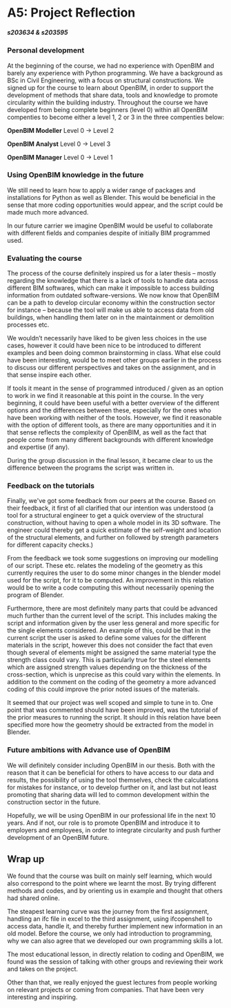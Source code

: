 # A5: Project Reflection
##### *s203634 & s203595*

### Personal development
At the beginning of the course, we had no experience with OpenBIM and barely any experience with Python programming. We have a background as BSc in Civil Engineering, with a focus on structural constructions. We signed up for the course to learn about OpenBIM, in order to support the development of methods that share data, tools and knowledge to promote circularity within the building industry. Throughout the course we have developed from being complete beginners (level 0) within all OpenBIM compenties to become either a level 1, 2 or 3 in the three compenties below: 

**OpenBIM Modeller**     Level 0 -> Level 2 

**OpenBIM Analyst**      Level 0 -> Level 3 

**OpenBIM Manager**      Level 0 -> Level 1 

### Using OpenBIM knowledge in the future
We still need to learn how to apply a wider range of packages and installations for Python as well as Blender. This would be beneficial in the sense that more coding opportunities would appear, and the script could be made much more advanced.  

In our future carrier we imagine OpenBIM would be useful to collaborate with different fields and companies despite of initially BIM programmed used.  

### Evaluating the course
The process of the course definitely inspired us for a later thesis – mostly regarding the knowledge that there is a lack of tools to handle data across different BIM softwares, which can make it impossible to access building information from outdated software-versions. We now know that OpenBIM can be a path to develop circular economy within the construction sector for instance – because the tool will make us able to access data from old buildings, when handling them later on in the maintainment or demolition processes etc.  

We wouldn’t necessarily have liked to be given less choices in the use cases, however it could have been nice to be introduced to different examples and been doing common brainstorming in class. What else could have been interesting, would be to meet other groups earlier in the process to discuss our different perspectives and takes on the assignment, and in that sense inspire each other.  

If tools it meant in the sense of programmed introduced / given as an option to work in we find it reasonable at this point in the course. In the very beginning, it could have been useful with a better overview of the different options and the differences between these, especially for the ones who have been working with neither of the tools. However, we find it reasonable with the option of different tools, as there are many opportunities and it in that sense reflects the complexity of OpenBIM, as well as the fact that people come from many different backgrounds with different knowledge and expertise (if any). 

During the group discussion in the final lesson, it became clear to us the difference between the programs the script was written in.  

### Feedback on the tutorials

Finally, we've got some feedback from our peers at the course. Based on their feedback, it first of all clarified that our intention was understood (a tool for a structural engineer to get a quick overview of the structural construction, without having to open a whole model in its 3D software. The engineer could thereby get a quick estimate of the self-weight and location of the structural elements, and further on followed by strength parameters for different capacity checks.)

From the feedback we took some suggestions on improving our modelling of our script. These etc. relates the modeling of the geometry as this currently requires the user to do some minor changes in the blender model used for the script, for it to be computed. An improvement in this relation would be to write a code computing this without necessarily opening the program of Blender. 

Furthermore, there are most definitely many parts that could be advanced much further than the current level of the script. This includes making the script and information given by the user less general and more specific for the single elements considered. An example of this, could be that in the current script the user is asked to define some values for the different materials in the script, however this does not consider the fact that even though several of elements might be assigned the same material type the strength class could vary. This is particularly true for the steel elements which are assigned strength values depending on the thickness of the cross-section, which is unprecise as this could vary within the elements. In addition to the comment on the coding of the geometry a more advanced coding of this could improve the prior noted issues of the materials. 

It seemed that our project was well scoped and simple to tune in to. One point that was commented should have been improved, was the tutorial of the prior measures to running the script. It should in this relation have been specified more how the geometry should be extracted from the model in Blender. 

### Future ambitions with Advance use of OpenBIM
We will definitely consider including OpenBIM in our thesis. Both with the reason that it can be beneficial for others to have access to our data and results, the possibility of using the tool themselves, check the calculations for mistakes for instance, or to develop further on it, and last but not least promoting that sharing data will led to common development within the construction sector in the future. 

Hopefully, we will be using OpenBIM in our professional life in the next 10 years. And if not, our role is to promote OpenBIM and introduce it to employers and employees, in order to integrate circularity and push further development of an OpenBIM future. 

## Wrap up

We found that the course was built on mainly self learning, which would also correspond to the point where we learnt the most. By trying different methods and codes, and by orienting us in example and thought that others had shared online. 

The steapest learning curve was the journey from the first assignment, handling an ifc file in excel to the third assignment, using ifcopenshell to access data, handle it, and thereby further implement new information in an old model. Before the course, we only had introduction to programming, why we can also agree that we developed our own programming skills a lot. 

The most educational lesson, in directly relation to coding and OpenBIM, we found was the session of talking with other groups and reviewing their work and takes on the project. 

Other than that, we really enjoyed the guest lectures from people working on relevant projects or coming from companies. That have been very interesting and inspiring.   
